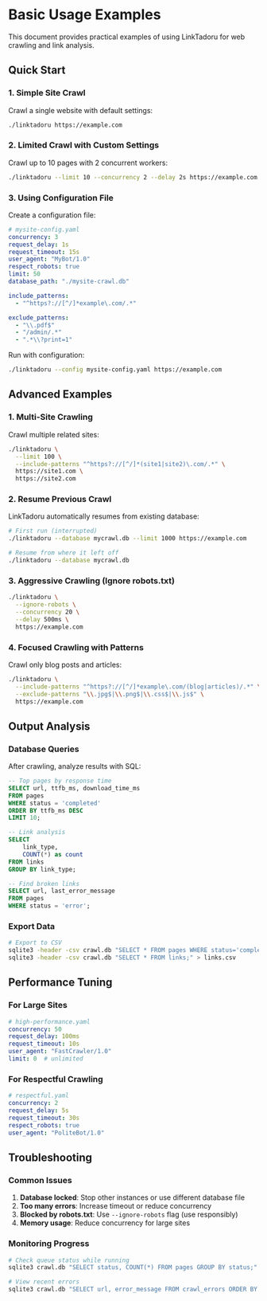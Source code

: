 # Basic Usage Examples

This document provides practical examples of using LinkTadoru for web crawling and link analysis.

## Quick Start

### 1. Simple Site Crawl

Crawl a single website with default settings:

```bash
./linktadoru https://example.com
```

### 2. Limited Crawl with Custom Settings

Crawl up to 10 pages with 2 concurrent workers:

```bash
./linktadoru --limit 10 --concurrency 2 --delay 2s https://example.com
```

### 3. Using Configuration File

Create a configuration file:

```yaml
# mysite-config.yaml
concurrency: 3
request_delay: 1s
request_timeout: 15s
user_agent: "MyBot/1.0"
respect_robots: true
limit: 50
database_path: "./mysite-crawl.db"

include_patterns:
  - "^https?://[^/]*example\.com/.*"

exclude_patterns:
  - "\\.pdf$"
  - "/admin/.*"
  - ".*\\?print=1"
```

Run with configuration:

```bash
./linktadoru --config mysite-config.yaml https://example.com
```

## Advanced Examples

### 1. Multi-Site Crawling

Crawl multiple related sites:

```bash
./linktadoru \
  --limit 100 \
  --include-patterns "^https?://[^/]*(site1|site2)\.com/.*" \
  https://site1.com \
  https://site2.com
```

### 2. Resume Previous Crawl

LinkTadoru automatically resumes from existing database:

```bash
# First run (interrupted)
./linktadoru --database mycrawl.db --limit 1000 https://example.com

# Resume from where it left off
./linktadoru --database mycrawl.db
```

### 3. Aggressive Crawling (Ignore robots.txt)

```bash
./linktadoru \
  --ignore-robots \
  --concurrency 20 \
  --delay 500ms \
  https://example.com
```

### 4. Focused Crawling with Patterns

Crawl only blog posts and articles:

```bash
./linktadoru \
  --include-patterns "^https?://[^/]*example\.com/(blog|articles)/.*" \
  --exclude-patterns "\\.jpg$|\\.png$|\\.css$|\\.js$" \
  https://example.com
```


## Output Analysis

### Database Queries

After crawling, analyze results with SQL:

```sql
-- Top pages by response time
SELECT url, ttfb_ms, download_time_ms 
FROM pages 
WHERE status = 'completed'
ORDER BY ttfb_ms DESC 
LIMIT 10;

-- Link analysis
SELECT 
    link_type,
    COUNT(*) as count
FROM links 
GROUP BY link_type;

-- Find broken links
SELECT url, last_error_message
FROM pages 
WHERE status = 'error';
```

### Export Data

```bash
# Export to CSV
sqlite3 -header -csv crawl.db "SELECT * FROM pages WHERE status='completed';" > pages.csv
sqlite3 -header -csv crawl.db "SELECT * FROM links;" > links.csv
```

## Performance Tuning

### For Large Sites

```yaml
# high-performance.yaml
concurrency: 50
request_delay: 100ms
request_timeout: 10s
user_agent: "FastCrawler/1.0"
limit: 0  # unlimited
```

### For Respectful Crawling

```yaml
# respectful.yaml
concurrency: 2
request_delay: 5s
request_timeout: 30s
respect_robots: true
user_agent: "PoliteBot/1.0"
```

## Troubleshooting

### Common Issues

1. **Database locked**: Stop other instances or use different database file
2. **Too many errors**: Increase timeout or reduce concurrency
3. **Blocked by robots.txt**: Use `--ignore-robots` flag (use responsibly)
4. **Memory usage**: Reduce concurrency for large sites

### Monitoring Progress

```bash
# Check queue status while running
sqlite3 crawl.db "SELECT status, COUNT(*) FROM pages GROUP BY status;"

# View recent errors
sqlite3 crawl.db "SELECT url, error_message FROM crawl_errors ORDER BY occurred_at DESC LIMIT 5;"
```